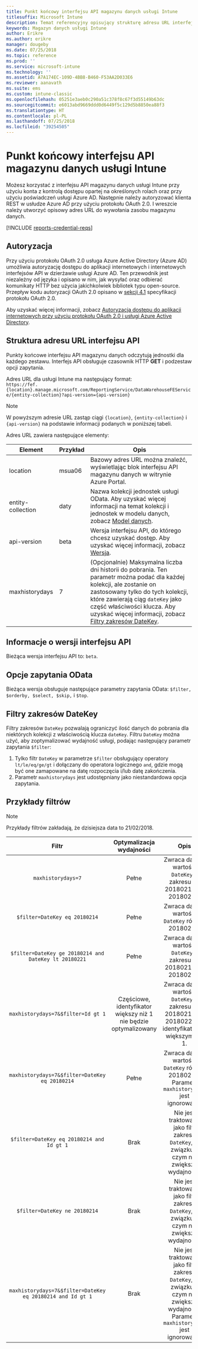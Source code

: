 ```yaml
---
title: Punkt końcowy interfejsu API magazynu danych usługi Intune
titlesuffix: Microsoft Intune
description: Temat referencyjny opisujący strukturę adresu URL interfejsu API magazynu danych usługi Intune.
keywords: Magazyn danych usługi Intune
author: Erikre
ms.author: erikre
manager: dougeby
ms.date: 07/25/2018
ms.topic: reference
ms.prod: ''
ms.service: microsoft-intune
ms.technology: ''
ms.assetid: A7A174EC-109D-4BB8-B460-F53AA2D033E6
ms.reviewer: aanavath
ms.suite: ems
ms.custom: intune-classic
ms.openlocfilehash: 05251e3aeb0c290a51c378f8c67f3d55149b63dc
ms.sourcegitcommit: e6013abd9669ddd0d6449f5c129d5b8850ea88f3
ms.translationtype: HT
ms.contentlocale: pl-PL
ms.lasthandoff: 07/25/2018
ms.locfileid: "39254505"
---
```

# <a name="intune-data-warehouse-api-endpoint"></a>Punkt końcowy interfejsu API magazynu danych usługi Intune

Możesz korzystać z interfejsu API magazynu danych usługi Intune przy użyciu konta z kontrolą dostępu opartej na określonych rolach oraz przy użyciu poświadczeń usługi Azure AD. Następnie należy autoryzować klienta REST w usłudze Azure AD przy użyciu protokołu OAuth 2.0. I wreszcie należy utworzyć opisowy adres URL do wywołania zasobu magazynu danych.

[!INCLUDE [reports-credential-reqs](./includes/reports-credential-reqs.md)]

## <a name="authorization"></a>Autoryzacja

Przy użyciu protokołu OAuth 2.0 usługa Azure Active Directory (Azure AD) umożliwia autoryzację dostępu do aplikacji internetowych i internetowych interfejsów API w dzierżawie usługi Azure AD. Ten przewodnik jest niezależny od języka i opisano w nim, jak wysyłać oraz odbierać komunikaty HTTP bez użycia jakichkolwiek bibliotek typu open-source. Przepływ kodu autoryzacji OAuth 2.0 opisano w [sekcji 4.1](https://tools.ietf.org/html/rfc6749#section-4.1) specyfikacji protokołu OAuth 2.0.

Aby uzyskać więcej informacji, zobacz [Autoryzacja dostępu do aplikacji internetowych przy użyciu protokołu OAuth 2.0 i usługi Azure Active Directory](https://docs.microsoft.com/azure/active-directory/develop/active-directory-protocols-oauth-code).

## <a name="api-url-structure"></a>Struktura adresu URL interfejsu API

Punkty końcowe interfejsu API magazynu danych odczytują jednostki dla każdego zestawu. Interfejs API obsługuje czasownik HTTP **GET** i podzestaw opcji zapytania.

Adres URL dla usługi Intune ma następujący format:  
`https://fef.{location}.manage.microsoft.com/ReportingService/DataWarehouseFEService/{entity-collection}?api-version={api-version}`

> [!NOTE]
> W powyższym adresie URL zastąp ciągi `{location}`, `{entity-collection}` i `{api-version}` na podstawie informacji podanych w poniższej tabeli.

Adres URL zawiera następujące elementy:

| Element | Przykład | Opis |
|-------------------|------------|--------------------------------------------------------------------------------------------------------------------|
| location | msua06 | Bazowy adres URL można znaleźć, wyświetlając blok interfejsu API magazynu danych w witrynie Azure Portal. |
| entity-collection | daty | Nazwa kolekcji jednostek usługi OData. Aby uzyskać więcej informacji na temat kolekcji i jednostek w modelu danych, zobacz [Model danych](reports-ref-data-model.md). |
| api-version | beta | Wersja interfejsu API, do którego chcesz uzyskać dostęp. Aby uzyskać więcej informacji, zobacz [Wersja](#API-version-information). |
| maxhistorydays | 7 | (Opcjonalnie) Maksymalna liczba dni historii do pobrania. Ten parametr można podać dla każdej kolekcji, ale zostanie on zastosowany tylko do tych kolekcji, które zawierają ciąg `dateKey` jako część właściwości klucza. Aby uzyskać więcej informacji, zobacz [Filtry zakresów DateKey](reports-api-url.md#datekey-range-filters). |

## <a name="api-version-information"></a>Informacje o wersji interfejsu API

Bieżąca wersja interfejsu API to: `beta`. 

## <a name="odata-query-options"></a>Opcje zapytania OData

Bieżąca wersja obsługuje następujące parametry zapytania OData: `$filter, $orderby, $select, $skip,` i `$top`.

## <a name="datekey-range-filters"></a>Filtry zakresów DateKey

Filtry zakresów `DateKey` pozwalają ograniczyć ilość danych do pobrania dla niektórych kolekcji z właściwością klucza `dateKey`. Filtru `DateKey` można użyć, aby zoptymalizować wydajność usługi, podając następujący parametr zapytania `$filter`:

1.  Tylko filtr `DateKey` w parametrze `$filter` obsługujący operatory `lt/le/eq/ge/gt` i dołączany do operatora logicznego `and`, gdzie mogą być one zamapowane na datę rozpoczęcia i/lub datę zakończenia.
2.  Parametr `maxhistorydays` jest udostępniany jako niestandardowa opcja zapytania.<br>

## <a name="filter-examples"></a>Przykłady filtrów

> [!NOTE]
> Przykłady filtrów zakładają, że dzisiejsza data to 21/02/2018.

|                             Filtr                             |           Optymalizacja wydajności           |                                          Opis                                          |
|:--------------------------------------------------------------:|:--------------------------------------------:|:---------------------------------------------------------------------------------------------:|
|    `maxhistorydays=7`                                            |    Pełne                                      |    Zwraca dane o wartości `DateKey` z zakresu od 20180214 do 20180221.                                     |
|    `$filter=DateKey eq 20180214`                                 |    Pełne                                      |    Zwraca dane o wartości `DateKey` równej 20180214.                                                    |
|    `$filter=DateKey ge 20180214 and DateKey lt 20180221`         |    Pełne                                      |    Zwraca dane o wartości `DateKey` z zakresu od 20180214 do 20180220.                                     |
|    `maxhistorydays=7&$filter=Id gt 1`                            |    Częściowe, identyfikator większy niż 1 nie będzie optymalizowany    |    Zwraca dane o wartości `DateKey` z zakresu od 20180214 do 20180221 i z identyfikatorem większym niż 1.             |
|    `maxhistorydays=7&$filter=DateKey eq 20180214`                |    Pełne                                      |    Zwraca dane o wartości `DateKey` równej 20180214. Parametr `maxhistorydays` jest ignorowany.                            |
|    `$filter=DateKey eq 20180214 and Id gt 1`                     |    Brak                                      |    Nie jest traktowane jako filtr zakresu `DateKey`, w związku z czym nie zwiększa wydajności.                              |
|    `$filter=DateKey ne 20180214`                                 |    Brak                                      |    Nie jest traktowane jako filtr zakresu `DateKey`, w związku z czym nie zwiększa wydajności.                              |
|    `maxhistorydays=7&$filter=DateKey eq 20180214 and Id gt 1`    |    Brak                                      |    Nie jest traktowane jako filtr zakresu `DateKey`, w związku z czym nie zwiększa wydajności. Parametr `maxhistorydays` jest ignorowany.    |
